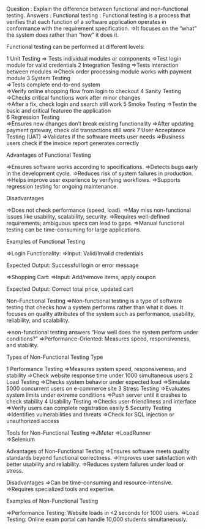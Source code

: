 Question : Explain the difference between functional and non-functional testing.
Answers : Functional testing : Functional testing is a process that verifies that each function of a software application operates in conformance with the requirement specification. 
=>It focuses on the “what” the system does rather than “how” it does it.

Functional testing can be performed at different levels:

1 Unit Testing
=> Tests individual modules or components
=>Test login module for valid credentials
2 Integration Testing 
=>Tests interaction between modules	
=>Check order processing module works with payment module
3 System Testing	
=>Tests complete end-to-end system	
=>Verify online shopping flow from login to checkout
4 Sanity Testing
=>Checks critical functions work after minor changes	
=>After a fix, check login and search still work
5 Smoke Testing
=>Testin the basic and critical featureo the application	
6 Regression Testing	
=>Ensures new changes don’t break existing functionality
=>After updating payment gateway, check old transactions still work
7 User Acceptance Testing (UAT)
=>Validates if the software meets user needs
=>Business users check if the invoice report generates correctly



Advantages of Functional Testing

=>Ensures software works according to specifications.
=>Detects bugs early in the development cycle.
=>Reduces risk of system failures in production.
=>Helps improve user experience by verifying workflows.
=>Supports regression testing for ongoing maintenance.

Disadvantages

=>Does not check performance (speed, load).
=>May miss non-functional issues like usability, scalability, security.
=>Requires well-defined requirements; ambiguous specs can lead to gaps.
=>Manual functional testing can be time-consuming for large applications.

Examples of Functional Testing

=>Login Functionality:
=>Input: Valid/Invalid credentials

Expected Output: Successful login or error message

=>Shopping Cart:
=>Input: Add/remove items, apply coupon

Expected Output: Correct total price, updated cart


 Non-Functional Testing =>Non-functional testing is a type of software testing that checks how a system performs rather than what it does. It focuses on quality attributes of the system such as performance, usability, reliability, and scalability.

=>non-functional testing answers “How well does the system perform under conditions?”
=>Performance-Oriented: Measures speed, responsiveness, and stability.

Types of Non-Functional Testing Type

1 Performance Testing
=>Measures system speed, responsiveness, and stability
=>Check website response time under 1000 simultaneous users
2 Load Testing
=>Checks system behavior under expected load
=>Simulate 5000 concurrent users on e-commerce site
3 Stress Testing
=>Evaluates system limits under extreme conditions
=>Push server until it crashes to check stability
4 Usability Testing
=>Checks user-friendliness and interface	
=>Verify users can complete registration easily
5 Security Testing
=>Identifies vulnerabilities and threats
=>Check for SQL injection or unauthorized access

Tools for Non-Functional Testing
=>JMeter
=>LoadRunner	
=>Selenium

Advantages of Non-Functional Testing
=>Ensures software meets quality standards beyond functional correctness.
=>Improves user satisfaction with better usability and reliability.
=>Reduces system failures under load or stress.

Disadvantages
=>Can be time-consuming and resource-intensive.
=>Requires specialized tools and expertise.


Examples of Non-Functional Testing

=>Performance Testing: Website loads in <2 seconds for 1000 users.
=>Load Testing: Online exam portal can handle 10,000 students simultaneously.